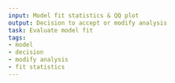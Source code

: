 ```yaml
---
input: Model fit statistics & QQ plot
output: Decision to accept or modify analysis
task: Evaluate model fit
tags:
- model
- decision
- modify analysis
- fit statistics
---
```

